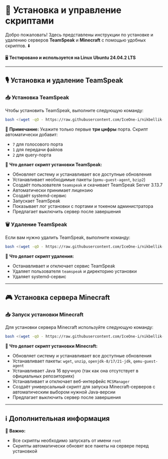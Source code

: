 # 🚀 Установка и управление скриптами

Добро пожаловать! Здесь представлены инструкции по установке и удалению серверов **TeamSpeak** и **Minecraft** с помощью удобных скриптов. ⬇️  

🖥️ **Тестировано и используется на Linux Ubuntu 24.04.2 LTS**

---

## 🎙️ Установка и удаление TeamSpeak

### 📥 Установка TeamSpeak

Чтобы установить TeamSpeak, выполните следующую команду:

```bash
bash <(wget -qO - https://raw.githubusercontent.com/IceOne-i/nikbellik-scripts/refs/heads/main/install_teamspeak.sh) 000
```

🔹 **Примечание:** Укажите только первые **три цифры** порта. Скрипт автоматически добавит:
- `7` для голосового порта
- `1` для передачи файлов
- `2` для query-порта

📌 **Что делает скрипт установки TeamSpeak:**
- Обновляет систему и устанавливает все доступные обновления
- Устанавливает необходимые пакеты (`qemu-guest-agent`, `bzip2`)
- Создаёт пользователя `teamspeak` и скачивает TeamSpeak Server 3.13.7
- Автоматически принимает лицензию
- Создаёт systemd-сервис
- Запускает TeamSpeak
- Показывает лог установки с портами и токеном администратора
- Предлагает выключить сервер после завершения

### 🗑️ Удаление TeamSpeak

Если вам нужно удалить TeamSpeak, выполните команду:

```bash
bash <(wget -qO - https://raw.githubusercontent.com/IceOne-i/nikbellik-scripts/refs/heads/main/install_teamspeak.sh) remove
```

📌 **Что делает скрипт удаления:**
- Останавливает и отключает сервис TeamSpeak
- Удаляет пользователя `teamspeak` и директорию установки
- Удаляет systemd-сервис

---

## 🎮 Установка сервера Minecraft

### 📥 Запуск установки Minecraft

Для установки сервера Minecraft используйте следующую команду:

```bash
bash <(wget -qO - https://raw.githubusercontent.com/IceOne-i/nikbellik-scripts/refs/heads/main/install_minecraft.sh)
```

📌 **Что делает скрипт установки Minecraft:**
- Обновляет систему и устанавливает все доступные обновления
- Устанавливает пакеты: `wget`, `unzip`, `openjdk-8/17/21-jdk`, `qemu-guest-agent`
- Устанавливает Java 16 вручную (так как она отсутствует в официальных репозиториях)
- Устанавливает и отключает веб-интерфейс `MCSManager`
- Создаёт универсальный скрипт для запуска Minecraft-серверов с автоматическим выбором нужной Java-версии
- Предлагает выключить сервер после завершения

---

## ℹ️ Дополнительная информация

📢 **Важно:**
- Все скрипты необходимо запускать от имени `root`
- Скрипты автоматически обновят все пакеты на сервере перед установкой
